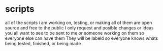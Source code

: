 # scripts
all of the scripts i am working on, testing, or making
all of them are open source and free to the public I only request and posible changes or ideas you all want to see to be sent to me or someone working on them so everyone else can have them
They will be labeld so everyone knows whats being tested, finished, or being made

